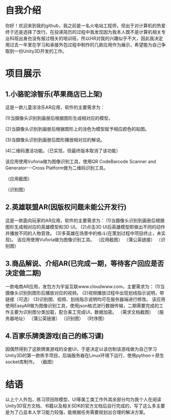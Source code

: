 # 自我介绍
你好！欢迎来到我的github，我之前是一名火电站工程师，但出于对计算机的热爱终于还是选择了改行。在投递简历的过程中我发现因为我本人既不是计算机相关专业科班出身也没有报过相关的培训班，所以HR对我的兴趣似乎不大，因此我决定用过去一年里在学习和承接外包过程中制作的几款应用作为展示，希望能为自己争取到一份Unity3D开发的工作。

# 项目展示
## 1.小骆驼涂智乐(苹果商店已上架)
这是一款儿童涂涂乐AR应用，软件的主要需求为：

(1)当摄像头识别到画册后根据图形生成相对应的模型。

(2)当摄像头识别到画册后根据图形上的涂色为模型赋予相应颜色的贴图。

(3)当摄像头识别到画册后图形播放相对应的解说。

(4)二维码激活功能。（已实现，但最终版本取消了该功能）

该应用使用Vuforia做为图像识别工具，使用QR CodeBarcode Scanner and Generator---Cross Platform做为二维码识别工具。

（应用截图）

（识别图）

## 2.英雄联盟AR(因版权问题未能公开发行)
这是一款面向玩家的AR应用，软件的主要需求为：
(1)当摄像头识别到画册后根据图形生成相对应的英雄模型和3D UI。
(2)点击3D UI后英雄模型即做出不同的动作并播放不同的人物音效。
(3)多英雄在场景中的格斗(在策划过程中项目终止，未实现)。
该应用使用Vuforia做为图像识别工具。
（应用截图）
（蒲公英链接）
（识别图）

## 3.商品解说、介绍AR(已完成一期，等待客户回应是否决定做二期)
一款电商AR应用，发包方为宇宙互联www.cloudwww.com，主要需求为：
(1)当摄像头识别到图形后播放对应的视频。
(2)视频播放过程中出现划线指示说明，带链接（可选）
(3)识别图、视频、划线指示说明均可在服务器端进行修改。
该应用使用EasyAR做为图像识别工具，使用json格式进行数据传输，二期需要完成的工作主要为识别图分类加载，配合美工完成UI，数据加密。
（需求文档截图）
（服务器地址）
（蒲公英链接）
（识别图）
（时序图）

## 4.百家乐牌类游戏(自己的练习课)
因偶然得到了这款牌类游戏的全套UI，于是决定以该仿制该游戏做为自己学习Unity3D的第一款练手项目，后端服务器在Linux环境下运行，使用python＋原生socket库制作。
（截图）

# 结语
以上个人外包、练习项目除模型、UI等美工类工作外其余部分均为我个人在阅读Unity3D官方文档、书籍以及相关SDK的官方文档后自行完成的，写了这么多主要是为了凸显本人学习能力较强，能根据任务需要规划出合理的解决方案。

